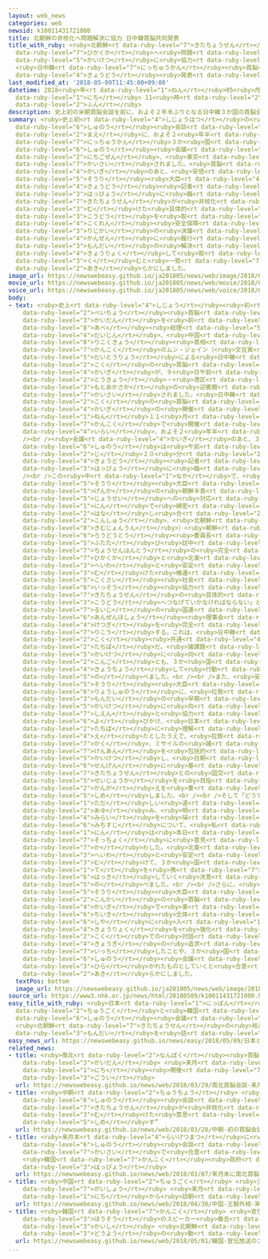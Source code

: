 ```yaml
---
layout: web_news
categories: web
newsid: k10011431721000
title: 北朝鮮の非核化へ問題解決に協力 日中韓首脳共同発表
title_with_ruby: <ruby>北朝鮮<rt data-ruby-level="7">きたちょうせん</rt></ruby>の<ruby>非核化<rt
  data-ruby-level="7">ひかくか</rt></ruby>へ<ruby>問題<rt data-ruby-level="3">もんだい</rt></ruby><ruby>解決<rt
  data-ruby-level="5">かいけつ</rt></ruby>に<ruby>協力<rt data-ruby-level="4">きょうりょく</rt></ruby>
  <ruby>日中韓<rt data-ruby-level="7">にっちゅうかん</rt></ruby><ruby>首脳<rt data-ruby-level="6">しゅのう</rt></ruby><ruby>共同<rt
  data-ruby-level="4">きょうどう</rt></ruby><ruby>発表<rt data-ruby-level="3">はっぴょう</rt></ruby>
last_modified_at: '2018-05-09T11:45:00+09:00'
datetime: 2018<ruby>年<rt data-ruby-level="1">ねん</rt></ruby>05<ruby>月<rt data-ruby-level="1">がつ</rt></ruby>09<ruby>日<rt
  data-ruby-level="1">にち</rt></ruby> 11<ruby>時<rt data-ruby-level="2">じ</rt></ruby>45<ruby>分<rt
  data-ruby-level="2">ふん</rt></ruby>
description: 史上初の米朝首脳会談を前に、およそ２年半ぶりとなる日中韓３か国の首脳会議が９日午前、東京で開催されました。首脳会議のあと、安倍総理大臣は共同記者発表に臨み、北朝鮮が非核化に向けた具体的な行動を取るよう、国連安全保障理事会の決議を完全に履行し、問題の解決に協力して取り組むと一致したことを明らかにしました。
summary: <ruby>史上初<rt data-ruby-level="4">しじょうはつ</rt></ruby>の<ruby>米朝<rt data-ruby-level="2">べいちょう</rt></ruby><ruby>首脳<rt
  data-ruby-level="6">しゅのう</rt></ruby><ruby>会談<rt data-ruby-level="3">かいだん</rt></ruby>を<ruby>前<rt
  data-ruby-level="2">まえ</rt></ruby>に、およそ２<ruby>年半<rt data-ruby-level="2">ねんはん</rt></ruby>ぶりとなる<ruby>日中韓<rt
  data-ruby-level="7">にっちゅうかん</rt></ruby>３か<ruby>国<rt data-ruby-level="2">こく</rt></ruby>の<ruby>首脳<rt
  data-ruby-level="6">しゅのう</rt></ruby><ruby>会議<rt data-ruby-level="4">かいぎ</rt></ruby>が９<ruby>日午前<rt
  data-ruby-level="2">にちごぜん</rt></ruby>、<ruby>東京<rt data-ruby-level="2">とうきょう</rt></ruby>で<ruby>開催<rt
  data-ruby-level="7">かいさい</rt></ruby>されました。<ruby>首脳<rt data-ruby-level="6">しゅのう</rt></ruby><ruby>会議<rt
  data-ruby-level="4">かいぎ</rt></ruby>のあと、<ruby>安倍<rt data-ruby-level="8">あべ</rt></ruby><ruby>総理<rt
  data-ruby-level="5">そうり</rt></ruby><ruby>大臣<rt data-ruby-level="4">だいじん</rt></ruby>は<ruby>共同<rt
  data-ruby-level="4">きょうどう</rt></ruby><ruby>記者<rt data-ruby-level="3">きしゃ</rt></ruby><ruby>発表<rt
  data-ruby-level="3">はっぴょう</rt></ruby>に<ruby>臨<rt data-ruby-level="7">のぞ</rt></ruby>み、<ruby>北朝鮮<rt
  data-ruby-level="7">きたちょうせん</rt></ruby>が<ruby>非核化<rt data-ruby-level="7">ひかくか</rt></ruby>に<ruby>向<rt
  data-ruby-level="3">む</rt></ruby>けた<ruby>具体的<rt data-ruby-level="4">ぐたいてき</rt></ruby>な<ruby>行動<rt
  data-ruby-level="3">こうどう</rt></ruby>を<ruby>取<rt data-ruby-level="3">と</rt></ruby>るよう、<ruby>国連<rt
  data-ruby-level="4">こくれん</rt></ruby><ruby>安全保障<rt data-ruby-level="6">あんぜんほしょう</rt></ruby><ruby>理事会<rt
  data-ruby-level="3">りじかい</rt></ruby>の<ruby>決議<rt data-ruby-level="4">けつぎ</rt></ruby>を<ruby>完全<rt
  data-ruby-level="4">かんぜん</rt></ruby>に<ruby>履行<rt data-ruby-level="7">りこう</rt></ruby>し、<ruby>問題<rt
  data-ruby-level="3">もんだい</rt></ruby>の<ruby>解決<rt data-ruby-level="5">かいけつ</rt></ruby>に<ruby>協力<rt
  data-ruby-level="4">きょうりょく</rt></ruby>して<ruby>取<rt data-ruby-level="3">と</rt></ruby>り<ruby>組<rt
  data-ruby-level="3">く</rt></ruby>むと<ruby>一致<rt data-ruby-level="7">いっち</rt></ruby>したことを<ruby>明<rt
  data-ruby-level="2">あき</rt></ruby>らかにしました。
image_url: https://newswebeasy.github.io/ja201805/news/web/image/2018/05/09/K10011431721_1805091230_1805091238_01_03.jpg
movie_url: https://newswebeasy.github.io/ja201805/news/web/movie/2018/05/09/k10011431721_201805091236_201805091238.mp4
voice_url: https://newswebeasy.github.io/ja201805/news/web/voice/2018/05/09/k10011431721_201805091236_201805091238.mp3
body:
- text: <ruby>史上<rt data-ruby-level="4">しじょう</rt></ruby><ruby>初<rt data-ruby-level="4">はじ</rt></ruby>めての<ruby>米朝<rt
    data-ruby-level="2">べいちょう</rt></ruby><ruby>首脳<rt data-ruby-level="6">しゅのう</rt></ruby><ruby>会談<rt
    data-ruby-level="3">かいだん</rt></ruby>を<ruby>前<rt data-ruby-level="2">まえ</rt></ruby>に、<ruby>安倍<rt
    data-ruby-level="8">あべ</rt></ruby><ruby>総理<rt data-ruby-level="5">そうり</rt></ruby><ruby>大臣<rt
    data-ruby-level="4">だいじん</rt></ruby>、<ruby>中国<rt data-ruby-level="2">ちゅうごく</rt></ruby>の<ruby>李克強<rt
    data-ruby-level="8">りこくきょう</rt></ruby><ruby>首相<rt data-ruby-level="7">しゅしょう</rt></ruby>、<ruby>韓国<rt
    data-ruby-level="7">かんこく</rt></ruby>のムン・ジェイン（<ruby>文在寅<rt data-ruby-level="8">むんじぇいん</rt></ruby>）<ruby>大統領<rt
    data-ruby-level="5">だいとうりょう</rt></ruby>による<ruby>日中韓<rt data-ruby-level="7">にっちゅうかん</rt></ruby>３か<ruby>国<rt
    data-ruby-level="2">こく</rt></ruby>の<ruby>首脳<rt data-ruby-level="6">しゅのう</rt></ruby><ruby>会議<rt
    data-ruby-level="4">かいぎ</rt></ruby>が、９<ruby>日午前<rt data-ruby-level="2">にちごぜん</rt></ruby>、<ruby>東京<rt
    data-ruby-level="2">とうきょう</rt></ruby>・<ruby>港区<rt data-ruby-level="3">みなとく</rt></ruby><ruby>元赤坂<rt
    data-ruby-level="3">もとあかさか</rt></ruby>の<ruby>迎賓館<rt data-ruby-level="7">げいひんかん</rt></ruby>で<ruby>開催<rt
    data-ruby-level="7">かいさい</rt></ruby>されました。<ruby>日中韓<rt data-ruby-level="7">にっちゅうかん</rt></ruby>３か<ruby>国<rt
    data-ruby-level="2">こく</rt></ruby>の<ruby>首脳<rt data-ruby-level="6">しゅのう</rt></ruby><ruby>会議<rt
    data-ruby-level="4">かいぎ</rt></ruby>の<ruby>開催<rt data-ruby-level="7">かいさい</rt></ruby>は、２０１５<ruby>年<rt
    data-ruby-level="1">ねん</rt></ruby>１１<ruby>月<rt data-ruby-level="1">がつ</rt></ruby>に<ruby>韓国<rt
    data-ruby-level="7">かんこく</rt></ruby>で<ruby>開催<rt data-ruby-level="7">かいさい</rt></ruby>されて<ruby>以来<rt
    data-ruby-level="4">いらい</rt></ruby>、およそ２<ruby>年半<rt data-ruby-level="2">ねんはん</rt></ruby>ぶりとなります。<br
    /><br /><ruby>会議<rt data-ruby-level="4">かいぎ</rt></ruby>のあと、３か<ruby>国<rt data-ruby-level="2">こく</rt></ruby>の<ruby>首脳<rt
    data-ruby-level="6">しゅのう</rt></ruby>は<ruby>午前<rt data-ruby-level="2">ごぜん</rt></ruby>１１<ruby>時<rt
    data-ruby-level="2">じ</rt></ruby>２０<ruby>分<rt data-ruby-level="2">ふん</rt></ruby>ごろから<ruby>共同<rt
    data-ruby-level="4">きょうどう</rt></ruby><ruby>記者<rt data-ruby-level="3">きしゃ</rt></ruby><ruby>発表<rt
    data-ruby-level="3">はっぴょう</rt></ruby>に<ruby>臨<rt data-ruby-level="7">のぞ</rt></ruby>みました。<br
    /><br />この<ruby>中<rt data-ruby-level="1">なか</rt></ruby>で、<ruby>安倍<rt data-ruby-level="8">あべ</rt></ruby><ruby>総理<rt
    data-ruby-level="5">そうり</rt></ruby><ruby>大臣<rt data-ruby-level="4">だいじん</rt></ruby>は「<ruby>現下<rt
    data-ruby-level="5">げんか</rt></ruby>の<ruby>朝鮮半島<rt data-ruby-level="7">ちょうせんはんとう</rt></ruby><ruby>情勢<rt
    data-ruby-level="5">じょうせい</rt></ruby>への<ruby>対応<rt data-ruby-level="5">たいおう</rt></ruby>を、３<ruby>人<rt
    data-ruby-level="1">にん</rt></ruby>で<ruby>綿密<rt data-ruby-level="6">めんみつ</rt></ruby>に<ruby>話<rt
    data-ruby-level="2">はな</rt></ruby>し<ruby>合<rt data-ruby-level="2">あ</rt></ruby>った。<ruby>今週<rt
    data-ruby-level="2">こんしゅう</rt></ruby>、<ruby>北朝鮮<rt data-ruby-level="7">きたちょうせん</rt></ruby>のキム・ジョンウン（<ruby>金正恩<rt
    data-ruby-level="8">きむじょんうん</rt></ruby>）<ruby>朝鮮<rt data-ruby-level="7">ちょうせん</rt></ruby><ruby>労働党<rt
    data-ruby-level="6">ろうどうとう</rt></ruby><ruby>委員長<rt data-ruby-level="3">いいんちょう</rt></ruby>が<ruby>再<rt
    data-ruby-level="5">ふたた</rt></ruby>び<ruby>訪中<rt data-ruby-level="6">ほうちゅう</rt></ruby>した。<ruby>朝鮮半島<rt
    data-ruby-level="7">ちょうせんはんとう</rt></ruby>の<ruby>完全<rt data-ruby-level="4">かんぜん</rt></ruby>な<ruby>非核化<rt
    data-ruby-level="7">ひかくか</rt></ruby>と<ruby>北東<rt data-ruby-level="2">ほくとう</rt></ruby>アジアの<ruby>平和<rt
    data-ruby-level="3">へいわ</rt></ruby>と<ruby>安定<rt data-ruby-level="3">あんてい</rt></ruby>に<ruby>向<rt
    data-ruby-level="3">む</rt></ruby>けた<ruby>機運<rt data-ruby-level="4">きうん</rt></ruby>を、<ruby>国際<rt
    data-ruby-level="5">こくさい</rt></ruby><ruby>社会<rt data-ruby-level="2">しゃかい</rt></ruby>と<ruby>一層<rt
    data-ruby-level="6">いっそう</rt></ruby><ruby>協力<rt data-ruby-level="4">きょうりょく</rt></ruby>して、<ruby>北朝鮮<rt
    data-ruby-level="7">きたちょうせん</rt></ruby>の<ruby>具体的<rt data-ruby-level="4">ぐたいてき</rt></ruby>な<ruby>行動<rt
    data-ruby-level="3">こうどう</rt></ruby>へつなげていかなければならない」と<ruby>述<rt data-ruby-level="5">の</rt></ruby>べました。そのうえで「<ruby>累次<rt
    data-ruby-level="7">るいじ</rt></ruby>の<ruby>国連<rt data-ruby-level="4">こくれん</rt></ruby><ruby>安全保障<rt
    data-ruby-level="6">あんぜんほしょう</rt></ruby><ruby>理事会<rt data-ruby-level="3">りじかい</rt></ruby>の<ruby>決議<rt
    data-ruby-level="4">けつぎ</rt></ruby>を<ruby>完全<rt data-ruby-level="4">かんぜん</rt></ruby>に<ruby>履行<rt
    data-ruby-level="7">りこう</rt></ruby>する。これは、<ruby>日中韓<rt data-ruby-level="7">にっちゅうかん</rt></ruby>３か<ruby>国<rt
    data-ruby-level="2">こく</rt></ruby><ruby>共通<rt data-ruby-level="4">きょうつう</rt></ruby>の<ruby>立場<rt
    data-ruby-level="2">たちば</rt></ruby>だ。<ruby>諸課題<rt data-ruby-level="6">しょかだい</rt></ruby>の<ruby>解決<rt
    data-ruby-level="5">かいけつ</rt></ruby>に<ruby>向<rt data-ruby-level="3">む</rt></ruby>けて、<ruby>今後<rt
    data-ruby-level="2">こんご</rt></ruby>とも、３か<ruby>国<rt data-ruby-level="2">こく</rt></ruby>で<ruby>協調<rt
    data-ruby-level="4">きょうちょう</rt></ruby>して<ruby>行動<rt data-ruby-level="3">こうどう</rt></ruby>していく」と<ruby>述<rt
    data-ruby-level="5">の</rt></ruby>べました。<br /><br />また、<ruby>安倍<rt data-ruby-level="8">あべ</rt></ruby><ruby>総理<rt
    data-ruby-level="5">そうり</rt></ruby><ruby>大臣<rt data-ruby-level="4">だいじん</rt></ruby>は<ruby>両首脳<rt
    data-ruby-level="6">りょうしゅのう</rt></ruby>に、<ruby>拉致<rt data-ruby-level="7">らち</rt></ruby><ruby>問題<rt
    data-ruby-level="3">もんだい</rt></ruby>の<ruby>早期<rt data-ruby-level="3">そうき</rt></ruby><ruby>解決<rt
    data-ruby-level="5">かいけつ</rt></ruby>に<ruby>向<rt data-ruby-level="3">む</rt></ruby>けた<ruby>支援<rt
    data-ruby-level="7">しえん</rt></ruby>と<ruby>協力<rt data-ruby-level="4">きょうりょく</rt></ruby>を<ruby>呼<rt
    data-ruby-level="6">よ</rt></ruby>びかけ、<ruby>日本<rt data-ruby-level="1">にっぽん</rt></ruby>の<ruby>立場<rt
    data-ruby-level="2">たちば</rt></ruby>に<ruby>理解<rt data-ruby-level="5">りかい</rt></ruby>を<ruby>得<rt
    data-ruby-level="4">え</rt></ruby>たとしたうえで、<ruby>拉致<rt data-ruby-level="7">らち</rt></ruby>、<ruby>核<rt
    data-ruby-level="7">かく</rt></ruby>、ミサイルの<ruby>諸<rt data-ruby-level="6">しょ</rt></ruby><ruby>懸案<rt
    data-ruby-level="7">けんあん</rt></ruby>を<ruby>包括的<rt data-ruby-level="7">ほうかつてき</rt></ruby>に<ruby>解決<rt
    data-ruby-level="5">かいけつ</rt></ruby>し、<ruby>日朝<rt data-ruby-level="2">にっちょう</rt></ruby>ピョンヤン<ruby>宣言<rt
    data-ruby-level="6">せんげん</rt></ruby>に<ruby>基<rt data-ruby-level="7">もと</rt></ruby>づき<ruby>北朝鮮<rt
    data-ruby-level="7">きたちょうせん</rt></ruby>との<ruby>国交<rt data-ruby-level="2">こっこう</rt></ruby><ruby>正常化<rt
    data-ruby-level="5">せいじょうか</rt></ruby>を<ruby>目指<rt data-ruby-level="3">めざ</rt></ruby>す<ruby>考<rt
    data-ruby-level="2">かんが</rt></ruby>えを<ruby>重<rt data-ruby-level="3">かさ</rt></ruby>ねて<ruby>示<rt
    data-ruby-level="5">しめ</rt></ruby>しました。<br /><br />そして「どうすれば、<ruby>北朝鮮<rt data-ruby-level="7">きたちょうせん</rt></ruby>が<ruby>正<rt
    data-ruby-level="1">ただ</rt></ruby>しい<ruby>道<rt data-ruby-level="2">みち</rt></ruby>を<ruby>歩<rt
    data-ruby-level="2">あゆ</rt></ruby>み、<ruby>明<rt data-ruby-level="2">あか</rt></ruby>るい<ruby>未来<rt
    data-ruby-level="4">みらい</rt></ruby>を<ruby>描<rt data-ruby-level="7">えが</rt></ruby>いていくことができるのか。その<ruby>道筋<rt
    data-ruby-level="6">みちすじ</rt></ruby>について、<ruby>私<rt data-ruby-level="8">わたし</rt></ruby>たち３<ruby>人<rt
    data-ruby-level="1">にん</rt></ruby>は<ruby>本日<rt data-ruby-level="1">ほんじつ</rt></ruby>、<ruby>率直<rt
    data-ruby-level="7">そっちょく</rt></ruby>に<ruby>意見<rt data-ruby-level="3">いけん</rt></ruby>を<ruby>交<rt
    data-ruby-level="7">か</rt></ruby>わした。<ruby>北東<rt data-ruby-level="2">ほくとう</rt></ruby>アジアの<ruby>平和<rt
    data-ruby-level="3">へいわ</rt></ruby>と<ruby>安定<rt data-ruby-level="3">あんてい</rt></ruby>に<ruby>向<rt
    data-ruby-level="3">む</rt></ruby>けて、３か<ruby>国<rt data-ruby-level="2">こく</rt></ruby>はこれからも、かたく<ruby>手<rt
    data-ruby-level="1">て</rt></ruby>を<ruby>携<rt data-ruby-level="7">たずさ</rt></ruby>えながらリーダーシップを<ruby>発揮<rt
    data-ruby-level="6">はっき</rt></ruby>していく<ruby>決意<rt data-ruby-level="3">けつい</rt></ruby>だ」と<ruby>述<rt
    data-ruby-level="5">の</rt></ruby>べました。<br /><br />さらに、<ruby>安倍<rt data-ruby-level="8">あべ</rt></ruby><ruby>総理<rt
    data-ruby-level="5">そうり</rt></ruby><ruby>大臣<rt data-ruby-level="4">だいじん</rt></ruby>は、<ruby>今回<rt
    data-ruby-level="2">こんかい</rt></ruby>の<ruby>首脳<rt data-ruby-level="6">しゅのう</rt></ruby><ruby>会議<rt
    data-ruby-level="4">かいぎ</rt></ruby>で<ruby>東<rt data-ruby-level="2">ひがし</rt></ruby>アジア<ruby>地域<rt
    data-ruby-level="6">ちいき</rt></ruby><ruby>全体<rt data-ruby-level="3">ぜんたい</rt></ruby>を<ruby>視野<rt
    data-ruby-level="6">しや</rt></ruby>に<ruby>入<rt data-ruby-level="1">い</rt></ruby>れたインフラ<ruby>協力<rt
    data-ruby-level="4">きょうりょく</rt></ruby>を<ruby>強化<rt data-ruby-level="3">きょうか</rt></ruby>するための、３か<ruby>国<rt
    data-ruby-level="2">こく</rt></ruby>での<ruby>対話<rt data-ruby-level="3">たいわ</rt></ruby>や<ruby>協議<rt
    data-ruby-level="4">きょうぎ</rt></ruby>の<ruby>追求<rt data-ruby-level="4">ついきゅう</rt></ruby>で<ruby>一致<rt
    data-ruby-level="7">いっち</rt></ruby>したことや、３か<ruby>国<rt data-ruby-level="2">こく</rt></ruby>の<ruby>首脳<rt
    data-ruby-level="6">しゅのう</rt></ruby><ruby>会議<rt data-ruby-level="4">かいぎ</rt></ruby>をさらに<ruby>開<rt
    data-ruby-level="3">ひら</rt></ruby>かれたものとしていくと<ruby>合意<rt data-ruby-level="3">ごうい</rt></ruby>したことも<ruby>明<rt
    data-ruby-level="2">あき</rt></ruby>らかにしました。
  textPos: bottom
  image_url: https://newswebeasy.github.io/ja201805/news/web/image/2018/05/09/K10011431721_1805091151_1805091152_01_02.jpg
source_url: https://www3.nhk.or.jp/news/html/20180509/k10011431721000.html
easy_title_with_ruby: <ruby>日本<rt data-ruby-level="1">にっぽん</rt></ruby>と<ruby>中国<rt
  data-ruby-level="2">ちゅうごく</rt></ruby>と<ruby>韓国<rt data-ruby-level="7">かんこく</rt></ruby>の<ruby>首脳<rt
  data-ruby-level="6">しゅのう</rt></ruby><ruby>会議<rt data-ruby-level="4">かいぎ</rt></ruby>
  <ruby>北朝鮮<rt data-ruby-level="7">きたちょうせん</rt></ruby>の<ruby>核兵器<rt data-ruby-level="7">かくへいき</rt></ruby>の<ruby>問題<rt
  data-ruby-level="3">もんだい</rt></ruby>を<ruby>話<rt data-ruby-level="2">はな</rt></ruby>す
easy_news_url: https://newswebeasy.github.io/news/easy/2018/05/09/日本と中国と韓国の首脳会議-北朝鮮の核兵器の問題を話す
related_news:
- title: <ruby>南北<rt data-ruby-level="2">なんぼく</rt></ruby><ruby>首脳<rt data-ruby-level="6">しゅのう</rt></ruby><ruby>会談<rt
    data-ruby-level="3">かいだん</rt></ruby> <ruby>来月<rt data-ruby-level="2">らいげつ</rt></ruby>27<ruby>日<rt
    data-ruby-level="1">にち</rt></ruby><ruby>開催<rt data-ruby-level="7">かいさい</rt></ruby>で<ruby>合意<rt
    data-ruby-level="3">ごうい</rt></ruby>
  url: https://newswebeasy.github.io/news/web/2018/03/29/南北首脳会談-来月27日開催で合意
- title: <ruby>中朝<rt data-ruby-level="2">ちゅうちょう</rt></ruby> <ruby>初<rt data-ruby-level="4">はつ</rt></ruby>の<ruby>首脳<rt
    data-ruby-level="6">しゅのう</rt></ruby><ruby>会談<rt data-ruby-level="3">かいだん</rt></ruby>“<ruby>北朝鮮<rt
    data-ruby-level="7">きたちょうせん</rt></ruby>が<ruby>非核化<rt data-ruby-level="7">ひかくか</rt></ruby>に<ruby>向<rt
    data-ruby-level="3">む</rt></ruby>けた<ruby>意思<rt data-ruby-level="3">いし</rt></ruby><ruby>示<rt
    data-ruby-level="5">しめ</rt></ruby>す”
  url: https://newswebeasy.github.io/news/web/2018/03/28/中朝-初の首脳会談北朝鮮が非核化に向けた意思示す
- title: <ruby>来月末<rt data-ruby-level="4">らいげつまつ</rt></ruby>に<ruby>南北<rt data-ruby-level="2">なんぼく</rt></ruby><ruby>首脳<rt
    data-ruby-level="6">しゅのう</rt></ruby><ruby>会談<rt data-ruby-level="3">かいだん</rt></ruby><ruby>開催<rt
    data-ruby-level="7">かいさい</rt></ruby>で<ruby>合意<rt data-ruby-level="3">ごうい</rt></ruby>
    <ruby>韓国<rt data-ruby-level="7">かんこく</rt></ruby><ruby>政府<rt data-ruby-level="5">せいふ</rt></ruby><ruby>発表<rt
    data-ruby-level="3">はっぴょう</rt></ruby>
  url: https://newswebeasy.github.io/news/web/2018/03/07/来月末に南北首脳会談開催で合意-韓国政府発表
- title: <ruby>中国<rt data-ruby-level="2">ちゅうごく</rt></ruby> <ruby>王毅<rt data-ruby-level="8">おうき</rt></ruby><ruby>外相<rt
    data-ruby-level="7">がいしょう</rt></ruby> <ruby>来月<rt data-ruby-level="2">らいげつ</rt></ruby>２<ruby>日<rt
    data-ruby-level="1">にち</rt></ruby>から<ruby>訪朝<rt data-ruby-level="6">ほうちょう</rt></ruby>へ
  url: https://newswebeasy.github.io/news/web/2018/04/30/中国-王毅外相-来月2日から訪朝へ
- title: <ruby>韓国<rt data-ruby-level="7">かんこく</rt></ruby> <ruby>宣伝<rt data-ruby-level="6">せんでん</rt></ruby><ruby>放送<rt
    data-ruby-level="3">ほうそう</rt></ruby>のスピーカー<ruby>撤去<rt data-ruby-level="7">てっきょ</rt></ruby><ruby>開始<rt
    data-ruby-level="3">かいし</rt></ruby> <ruby>北朝鮮<rt data-ruby-level="7">きたちょうせん</rt></ruby>も<ruby>同様<rt
    data-ruby-level="3">どうよう</rt></ruby>の<ruby>動<rt data-ruby-level="3">うご</rt></ruby>き
  url: https://newswebeasy.github.io/news/web/2018/05/01/韓国-宣伝放送のスピーカー撤去開始-北朝鮮も同様の動き
...
```

